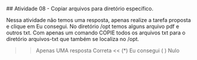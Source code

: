 ## Atividade 08 - Copiar arquivos para diretório específico.

Nessa atividade não temos uma resposta, apenas realize a tarefa proposta e clique em Eu consegui.
No diretório /opt temos alguns arquivo pdf e outros txt. Com apenas um comando COPIE todos os arquivos txt para o diretório arquivos-txt que também se localiza no /opt.
  

>>Apenas UMA resposta Correta <<
(*) Eu consegui
( ) Nulo

